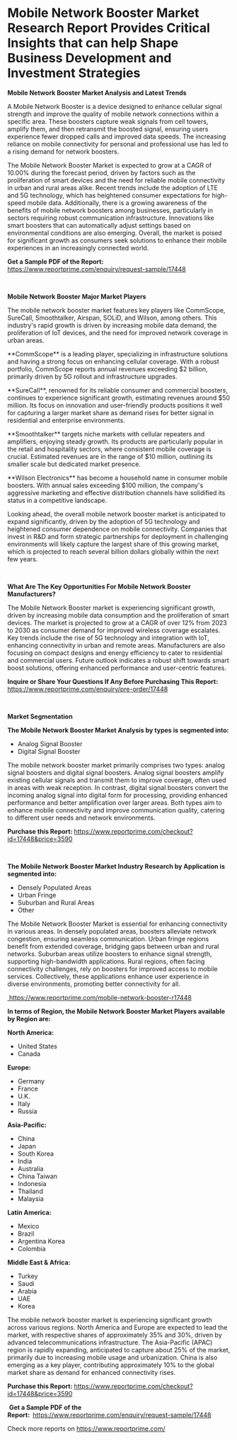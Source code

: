 <p><h1>Mobile Network Booster Market Research Report Provides Critical Insights that can help Shape Business Development and Investment Strategies</h1></p><p><strong>Mobile Network Booster Market Analysis and Latest Trends</strong></p>
<p><p>A Mobile Network Booster is a device designed to enhance cellular signal strength and improve the quality of mobile network connections within a specific area. These boosters capture weak signals from cell towers, amplify them, and then retransmit the boosted signal, ensuring users experience fewer dropped calls and improved data speeds. The increasing reliance on mobile connectivity for personal and professional use has led to a rising demand for network boosters.</p><p>The Mobile Network Booster Market is expected to grow at a CAGR of 10.00% during the forecast period, driven by factors such as the proliferation of smart devices and the need for reliable mobile connectivity in urban and rural areas alike. Recent trends include the adoption of LTE and 5G technology, which has heightened consumer expectations for high-speed mobile data. Additionally, there is a growing awareness of the benefits of mobile network boosters among businesses, particularly in sectors requiring robust communication infrastructure. Innovations like smart boosters that can automatically adjust settings based on environmental conditions are also emerging. Overall, the market is poised for significant growth as consumers seek solutions to enhance their mobile experiences in an increasingly connected world.</p></p>
<p><strong>Get a Sample PDF of the Report:&nbsp;</strong> <a href="https://www.reportprime.com/enquiry/request-sample/17448?utm_campaign=3251&utm_medium=2&utm_source=Github&utm_content=ia&utm_term=18032025&utm_id=mobile-network-booster">https://www.reportprime.com/enquiry/request-sample/17448</a></p>
<p>&nbsp;</p>
<p><strong>Mobile Network Booster Major Market Players</strong></p>
<p><p>The mobile network booster market features key players like CommScope, SureCall, Smoothtalker, Airspan, SOLiD, and Wilson, among others. This industry's rapid growth is driven by increasing mobile data demand, the proliferation of IoT devices, and the need for improved network coverage in urban areas.</p><p>**CommScope** is a leading player, specializing in infrastructure solutions and having a strong focus on enhancing cellular coverage. With a robust portfolio, CommScope reports annual revenues exceeding $2 billion, primarily driven by 5G rollout and infrastructure upgrades.</p><p>**SureCall**, renowned for its reliable consumer and commercial boosters, continues to experience significant growth, estimating revenues around $50 million. Its focus on innovation and user-friendly products positions it well for capturing a larger market share as demand rises for better signal in residential and enterprise environments.</p><p>**Smoothtalker** targets niche markets with cellular repeaters and amplifiers, enjoying steady growth. Its products are particularly popular in the retail and hospitality sectors, where consistent mobile coverage is crucial. Estimated revenues are in the range of $10 million, outlining its smaller scale but dedicated market presence.</p><p>**Wilson Electronics** has become a household name in consumer mobile boosters. With annual sales exceeding $100 million, the company's aggressive marketing and effective distribution channels have solidified its status in a competitive landscape.</p><p>Looking ahead, the overall mobile network booster market is anticipated to expand significantly, driven by the adoption of 5G technology and heightened consumer dependence on mobile connectivity. Companies that invest in R&D and form strategic partnerships for deployment in challenging environments will likely capture the largest share of this growing market, which is projected to reach several billion dollars globally within the next few years.</p></p>
<p>&nbsp;</p>
<p><strong>What Are The Key Opportunities For Mobile Network Booster Manufacturers?</strong></p>
<p><p>The Mobile Network Booster market is experiencing significant growth, driven by increasing mobile data consumption and the proliferation of smart devices. The market is projected to grow at a CAGR of over 12% from 2023 to 2030 as consumer demand for improved wireless coverage escalates. Key trends include the rise of 5G technology and integration with IoT, enhancing connectivity in urban and remote areas. Manufacturers are also focusing on compact designs and energy efficiency to cater to residential and commercial users. Future outlook indicates a robust shift towards smart boost solutions, offering enhanced performance and user-centric features.</p></p>
<p><strong>Inquire or Share Your Questions If Any Before Purchasing This Report:</strong> <a href="https://www.reportprime.com/enquiry/pre-order/17448?utm_campaign=3251&utm_medium=2&utm_source=Github&utm_content=ia&utm_term=18032025&utm_id=mobile-network-booster">https://www.reportprime.com/enquiry/pre-order/17448</a></p>
<p>&nbsp;</p>
<p><strong>Market Segmentation</strong></p>
<p><strong>The Mobile Network Booster Market Analysis by types is segmented into:</strong></p>
<p><ul><li>Analog Signal Booster</li><li>Digital Signal Booster</li></ul></p>
<p><p>The mobile network booster market primarily comprises two types: analog signal boosters and digital signal boosters. Analog signal boosters amplify existing cellular signals and transmit them to improve coverage, often used in areas with weak reception. In contrast, digital signal boosters convert the incoming analog signal into digital form for processing, providing enhanced performance and better amplification over larger areas. Both types aim to enhance mobile connectivity and improve communication quality, catering to different user needs and network environments.</p></p>
<p><strong>Purchase this Report:&nbsp;</strong><a href="https://www.reportprime.com/checkout?id=17448&price=3590&utm_campaign=3251&utm_medium=2&utm_source=Github&utm_content=ia&utm_term=18032025&utm_id=mobile-network-booster">https://www.reportprime.com/checkout?id=17448&price=3590</a></p>
<p>&nbsp;</p>
<p><strong>The Mobile Network Booster Market Industry Research by Application is segmented into:</strong></p>
<p><ul><li>Densely Populated Areas</li><li>Urban Fringe</li><li>Suburban and Rural Areas</li><li>Other</li></ul></p>
<p><p>The Mobile Network Booster Market is essential for enhancing connectivity in various areas. In densely populated areas, boosters alleviate network congestion, ensuring seamless communication. Urban fringe regions benefit from extended coverage, bridging gaps between urban and rural networks. Suburban areas utilize boosters to enhance signal strength, supporting high-bandwidth applications. Rural regions, often facing connectivity challenges, rely on boosters for improved access to mobile services. Collectively, these applications enhance user experience in diverse environments, promoting better connectivity for all.</p></p>
<p><a href="https://www.reportprime.com/mobile-network-booster-r17448?utm_campaign=3251&utm_medium=2&utm_source=Github&utm_content=ia&utm_term=18032025&utm_id=mobile-network-booster">&nbsp;https://www.reportprime.com/mobile-network-booster-r17448</a></p>
<p><strong>In terms of Region, the Mobile Network Booster Market Players available by Region are:</strong></p>
<p>
    <p> <strong> North America: </strong>
        <ul>
            <li>United States</li>
            <li>Canada</li>
        </ul>
        </p> 
    <p> <strong> Europe: </strong>
        <ul>
            <li>Germany</li>
            <li>France</li>
            <li>U.K.</li>
            <li>Italy</li>
            <li>Russia</li>
        </ul>
        </p> 
    <p> <strong> Asia-Pacific: </strong>
        <ul>
            <li>China</li>
            <li>Japan</li>
            <li>South Korea</li>
            <li>India</li>
            <li>Australia</li>
            <li>China Taiwan</li>
            <li>Indonesia</li>
            <li>Thailand</li>
            <li>Malaysia</li>
        </ul>
        </p> 
    <p> <strong> Latin America: </strong>
        <ul>
            <li>Mexico</li>
            <li>Brazil</li>
            <li>Argentina Korea</li>
            <li>Colombia</li>
        </ul>
        </p> 
    <p> <strong> Middle East & Africa: </strong>
        <ul>
            <li>Turkey</li>
            <li>Saudi</li>
            <li>Arabia</li>
            <li>UAE</li>
            <li>Korea</li>
        </ul>
    </p>
    </p>
<p><p>The mobile network booster market is experiencing significant growth across various regions. North America and Europe are expected to lead the market, with respective shares of approximately 35% and 30%, driven by advanced telecommunications infrastructure. The Asia-Pacific (APAC) region is rapidly expanding, anticipated to capture about 25% of the market, primarily due to increasing mobile usage and urbanization. China is also emerging as a key player, contributing approximately 10% to the global market share as demand for enhanced connectivity rises.</p></p>
<p><strong>Purchase this Report: </strong><a href="https://www.reportprime.com/checkout?id=17448&price=3590&utm_campaign=3251&utm_medium=2&utm_source=Github&utm_content=ia&utm_term=18032025&utm_id=mobile-network-booster">https://www.reportprime.com/checkout?id=17448&price=3590</a></p>
<p>&nbsp;<strong>Get a Sample PDF of the Report:&nbsp;&nbsp;</strong><a href="https://www.reportprime.com/enquiry/request-sample/17448?utm_campaign=3251&utm_medium=2&utm_source=Github&utm_content=ia&utm_term=18032025&utm_id=mobile-network-booster">https://www.reportprime.com/enquiry/request-sample/17448</a></p>
<p><strong></strong></p>
<p>Check more reports on <a href="https://www.reportprime.com/?utm_campaign=3251&utm_medium=2&utm_source=Github&utm_content=ia&utm_term=18032025&utm_id=mobile-network-booster">https://www.reportprime.com/</a></p>